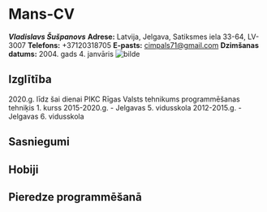 # Mans-CV
***Vladislavs Šušpanovs***
**Adrese:** Latvija, Jelgava, Satiksmes iela 33-64, LV-3007
**Telefons:** +37120318705
**E-pasts:** <cimpals71@gmail.com>
**Dzimšanas datums:** 2004. gads 4. janvāris
![bilde](C:\Users\Vlad\Downloads\photo.jpg)
## Izglītība 
2020.g. līdz šai dienai PIKC Rīgas Valsts tehnikums programmēšanas tehniķis 1. kurss
2015-2020.g. - Jelgavas 5. vidusskola
2012-2015.g. - Jelgavas 6. vidusskola
## Sasniegumi


## Hobiji


## Pieredze programmēšanā
